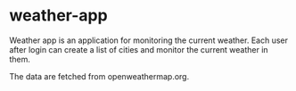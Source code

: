 # weather-app

Weather app is an application for monitoring the current weather. Each user after login can create a list of cities and monitor the current weather in them.

The data are fetched from openweathermap.org.
